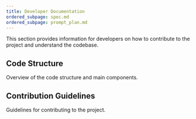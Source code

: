 ```yaml
---
title: Developer Documentation
ordered_subpage: spec.md
ordered_subpage: prompt_plan.md
---
```


This section provides information for developers on how to contribute to the project and understand the codebase.

## Code Structure

Overview of the code structure and main components.

## Contribution Guidelines

Guidelines for contributing to the project.
